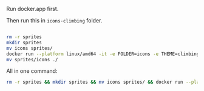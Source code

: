 
Run docker.app first.

Then run this in `icons-climbing` folder.

```bash

rm -r sprites
mkdir sprites
mv icons sprites/
docker run --platform linux/amd64 -it -e FOLDER=icons -e THEME=climbing -v ${PWD}:/data dolomate/spritezero
mv sprites/icons ./

```

All in one command:

```bash
rm -r sprites && mkdir sprites && mv icons sprites/ && docker run --platform linux/amd64 -it -e FOLDER=icons -e THEME=climbing -v ${PWD}:/data dolomate/spritezero && mv sprites/icons ./
```

